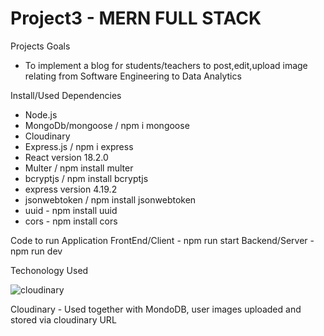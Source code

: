 # Project3 - MERN FULL STACK
Projects Goals
- To implement a blog for students/teachers
to post,edit,upload image relating from Software Engineering to Data Analytics

Install/Used Dependencies
- Node.js
- MongoDb/mongoose / npm i mongoose
- Cloudinary
- Express.js / npm i express
- React version 18.2.0
- Multer / npm install multer
- bcryptjs / npm install bcryptjs
- express version 4.19.2
- jsonwebtoken / npm install jsonwebtoken
- uuid - npm install uuid
- cors - npm install cors

Code to run Application
FrontEnd/Client - npm run start
Backend/Server - npm run dev

Techonology Used

![cloudinary](https://github.com/evansutjahjo/Project3/assets/152628861/04364350-631f-455c-ad51-c3559d2a7ca4)

Cloudinary - Used together with MondoDB, user images uploaded and stored via cloudinary URL


